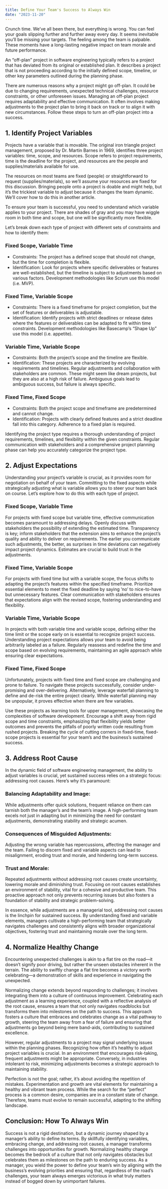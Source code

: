 ```yaml
---
title: Define Your Team's Success to Always Win
date: "2023-11-20"
---
```


Crunch time. We’ve all been there, but everything is wrong. You can feel your goals slipping further and further away every day. It seems inevitable you’ll be missing your targets. The feeling among the team is palpable. These moments have a long-lasting negative impact on team morale and future performance.

An “off-plan” project in software engineering typically refers to a project that has deviated from its original or established plan. It describes a project that is not proceeding according to the initially defined scope, timeline, or other key parameters outlined during the planning phase.

There are numerous reasons why a project might go off-plan. It could be due to changing requirements, unexpected technical challenges, resource constraints, or other unforeseen issues. Managing an off-plan project requires adaptability and effective communication. It often involves making adjustments to the project plan to bring it back on track or to align it with new circumstances. Follow these steps to turn an off-plan project into a success.

## 1. Identify Project Variables

Projects have a variable that is movable. The original iron triangle project management, proposed by Dr. Martin Barnes in 1969, identifies three project variables: time, scope, and resources. Scope refers to project requirements, time is the deadline for the project, and resources are the people and supplies/materials available for use.

The resources on most teams are fixed (people) or straightforward to request (supplies/materials), so we’ll assume your resources are fixed for this discussion. Bringing people onto a project is doable and might help, but it’s the trickiest variable to adjust because it changes the team dynamic. We’ll cover how to do this in another article.

To ensure your team is successful, you need to understand which variable applies to your project. There are shades of gray and you may have wiggle room in both time and scope, but one will be significantly more flexible.

Let’s break down each type of project with different sets of constraints and how to identify them:

### Fixed Scope, Variable Time

- Constraints: The project has a defined scope that should not change, but the time for completion is flexible.
- Identification: Look for projects where specific deliverables or features are well-established, but the timeline is subject to adjustments based on various factors. Development methodologies like Scrum use this model (i.e. MVP).

### Fixed Time, Variable Scope

- Constraints: There is a fixed timeframe for project completion, but the set of features or deliverables is adjustable.
- Identification: Identify projects with strict deadlines or release dates where the features or deliverables can be adapted to fit within time constraints. Development methodologies like Basecamp’s “Shape Up” use this model (i.e. appetite).

### Variable Time, Variable Scope

- Constraints: Both the project’s scope and the timeline are flexible.
- Identification: These projects are characterized by evolving requirements and timelines. Regular adjustments and collaboration with stakeholders are common.
  These might seem like dream projects, but they are also at a high risk of failure. Ambiguous goals lead to ambiguous success, but failure is always specific.

### Fixed Time, Fixed Scope

- Constraints: Both the project scope and timeframe are predetermined and cannot change.
- Identification: Projects with clearly defined features and a strict deadline fall into this category. Adherence to a fixed plan is required.

Identifying the project type requires a thorough understanding of project requirements, timelines, and flexibility within the given constraints. Regular communication with stakeholders and a comprehensive project planning phase can help you accurately categorize the project type.

## 2. Adjust Expectations

Understanding your project’s variable is crucial, as it provides room for negotiation on behalf of your team. Committing to the fixed aspects while strategically adjusting what is variable allows you to steer your team back on course. Let’s explore how to do this with each type of project.

### Fixed Scope, Variable Time

For projects with fixed scope but variable time, effective communication becomes paramount to addressing delays. Openly discuss with stakeholders the possibility of extending the estimated time. Transparency is key; inform stakeholders that the extension aims to enhance the project’s quality and ability to deliver on requirements. The earlier you communicate such adjustments, the better, as surprises in time deviations can negatively impact project dynamics. Estimates are crucial to build trust in the adjustments.

### Fixed Time, Variable Scope

For projects with fixed time but with a variable scope, the focus shifts to adapting the project’s features within the specified timeframe. Prioritize essential elements to meet the fixed deadline by saying ‘no’ to nice-to-have but unnecessary features. Clear communication with stakeholders ensures that expectations align with the revised scope, fostering understanding and flexibility.

### Variable Time, Variable Scope

In projects with both variable time and variable scope, defining either the time limit or the scope early on is essential to recognize project success. Understanding project expectations allows your team to avoid being arbitrarily labeled as a failure. Regularly reassess and redefine the time and scope based on evolving requirements, maintaining an agile approach while ensuring clear expectations.

### Fixed Time, Fixed Scope

Unfortunately, projects with fixed time and fixed scope are challenging and prone to failure. To navigate these projects successfully, consider under-promising and over-delivering. Alternatively, leverage waterfall planning to define and de-risk the entire project clearly. While waterfall planning may be unpopular, it proves effective when there are few variables.

Use these projects as learning tools for upper management, showcasing the complexities of software development. Encourage a shift away from rigid scope and time constraints, emphasizing that flexibility yields better outcomes and prevents the pitfalls of poorly written code resulting from rushed projects. Breaking the cycle of cutting corners in fixed-time, fixed-scope projects is essential for your team’s and the business’s sustained success.

## 3. Address Root Cause

In the dynamic field of software engineering management, the ability to adjust variables is crucial, yet sustained success relies on a strategic focus: addressing root causes. Here’s why it’s paramount:

### Balancing Adaptability and Image:

While adjustments offer quick solutions, frequent reliance on them can tarnish both the manager’s and the team’s image. A high-performing team excels not just in adapting but in minimizing the need for constant adjustments, demonstrating stability and strategic acumen.

### Consequences of Misguided Adjustments:

Adjusting the wrong variable has repercussions, affecting the manager and the team. Failing to discern fixed and variable aspects can lead to misalignment, eroding trust and morale, and hindering long-term success.

### Trust and Morale:

Repeated adjustments without addressing root causes create uncertainty, lowering morale and diminishing trust. Focusing on root causes establishes an environment of stability, vital for a cohesive and productive team. This proactive approach not only prevents recurring issues but also fosters a foundation of stability and strategic problem-solving.

In essence, while adjustments are a managerial tool, addressing root causes is the linchpin for sustained success. By understanding fixed and variable elements, managers cultivate a high-performing team that strategically navigates challenges and consistently aligns with broader organizational objectives, fostering trust and maintaining morale over the long term.

## 4. Normalize Healthy Change

Encountering unexpected challenges is akin to a flat tire on the road—it doesn’t signify poor driving, but rather the unseen obstacles inherent in the terrain. The ability to swiftly change a flat tire becomes a victory worth celebrating—a demonstration of skills and experience in navigating the unexpected.

Normalizing change extends beyond responding to challenges; it involves integrating them into a culture of continuous improvement. Celebrating each adjustment as a learning experience, coupled with a reflective analysis of the root cause, ensures a team that not only navigates roadblocks but transforms them into milestones on the path to success. This approach fosters a culture that embraces and celebrates change as a vital pathway to growth, steering the team away from a fear of failure and ensuring that adjustments go beyond being mere band-aids, contributing to sustained excellence.

However, regular adjustments to a project may signal underlying issues within the planning phases. Recognizing how often it’s healthy to adjust project variables is crucial. In an environment that encourages risk-taking, frequent adjustments might be appropriate. Conversely, in industries intolerant to risk, minimizing adjustments becomes a strategic approach to maintaining stability.

Perfection is not the goal; rather, it’s about avoiding the repetition of mistakes. Experimentation and growth are vital elements for maintaining a healthy and vibrant team process. While the search for the “perfect” process is a common desire, companies are in a constant state of change. Therefore, teams must evolve to remain successful, adapting to the shifting landscape.

## Conclusion: How To Always Win

Success is not a rigid destination, but a dynamic journey shaped by a manager’s ability to define its terms. By skillfully identifying variables, embracing change, and addressing root causes, a manager transforms challenges into opportunities for growth. Normalizing healthy change becomes the bedrock of a culture that not only navigates obstacles but celebrates them as milestones on the path to enduring success. As a manager, you wield the power to define your team’s win by aligning with the business’s evolving priorities and ensuring that, regardless of the road’s challenges, your team always emerges victorious in what truly matters instead of bogged down by unimportant failures.
